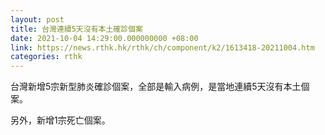 ```yaml
---
layout: post
title: 台灣連續5天沒有本土確診個案
date: 2021-10-04 14:29:00.000000000 +08:00
link: https://news.rthk.hk/rthk/ch/component/k2/1613418-20211004.htm
categories: rthk
---
```


台灣新增5宗新型肺炎確診個案，全部是輸入病例，是當地連續5天沒有本土個案。

另外，新增1宗死亡個案。
